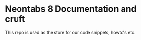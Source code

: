 # Neontabs 8 Documentation and cruft

This repo is used as the store for our code snippets, howto's etc.
